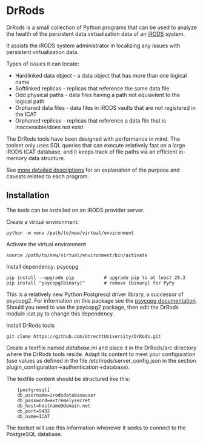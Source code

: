 # DrRods
DrRods is a small collection of Python programs that can be used to analyze the health 
of the persistent data virtualization data of an [iRODS](https://irods.org) system.

It assists the iRODS system administrator in localizing any issues with persistent virtualization data.

Types of issues it can locate:
- Hardlinked data object - a data object that has more than one logical name
- Softlinked replicas - replicas that reference the same data file   
- Odd physical paths - data files having a path not equiavlent to the logical path    
- Orphaned data files - data files in iRODS vaults that are not registered in the ICAT
- Orphaned replicas - replicas that reference a data file that is inaccessible/does not exist

The DrRods tools have been designed with performance in mind. 
The toolset only uses SQL queries that can execute 
relatively fast on a large iRODS ICAT database, and it keeps track of file paths via an efficient
in-memory data structure.

See [more detailed descriptions](./docs/index.md) for an explanation of the 
purpose and caveats related to each program. 

## Installation
The tools can be installed on an iRODS provider server.

Create a virtual environment:
```
python -m venv /path/to/new/virtual/environment
```

Activate the virtual environment
```
source /path/to/new/virtual/environment/bin/activate
```

Install dependency: psycopg 
```
pip install --upgrade pip           # upgrade pip to at least 20.3
pip install "psycopg[binary]"       # remove [binary] for PyPy
```
This is a relatively new Python Postgresql driver library, a successor of psycopg2.
For information on this package see the [psycopg documentation](https://www.psycopg.org/psycopg3/docs/basic/install.html).
Should you need to use the psycopg2 package, then edit the DrRods module icat.py to change
this dependency.

Install DrRods tools
```
git clone https://github.com/UtrechtUniversity/DrRods.git
```

Create a textfile named *database.ini* and place it in the DrRods/src 
directory where the DrRods tools reside. Adapt its content to meet
your configuration (use values as defined in the file 
/etc/irods/server\_config.json in the section 
plugin\_configuration-\>authentication-\>database).

The textfile content should be structured like this:
```
    [postgresql]
    db_username=irodsdatabaseuser
    db_password=extremelysecret
    db_host=hostname@domain.net
    db_port=5432
    db_name=ICAT
```
The toolset will use this information whenever it seeks to connect to the PostgreSQL database.


